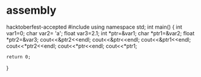 # assembly
hacktoberfest-accepted
#include <iostream>
using namespace std;
int main()
{
	int var1=0;
	char var2= 'a';
	float var3=2.1;
	int *ptr=&var1;
	char *ptr1=&var2;
   float *ptr2=&var3;
	cout<<&ptr2<<endl;
	cout<<&ptr<<endl;
	cout<<&ptr1<<endl;
	cout<<*ptr2<<endl;
	cout<<*ptr<<endl;
	cout<<*ptr1;
	
	return 0;
}
